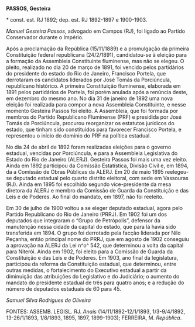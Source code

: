**PASSOS, Gesteira**

\* const. est. RJ 1892; dep. est. RJ 1892-1897 e 1900-1903.

*Manuel Gesteira Passos*, advogado em Campos (RJ), foi ligado ao Partido
Conservador durante o Império.

Após a proclamação da República (15/11/1889) e a promulgação da primeira
Constituição federal republicana (24/2/1891), candidatou-se à eleição
para a formação da Assembleia Constituinte fluminense, mas não se
elegeu. O pleito, realizado no dia 20 de março de 1891, foi vencido
pelos partidários do presidente do estado do Rio de Janeiro, Francisco
Portela, que derrotaram os candidatos liderados por José Tomás da
Porciúncula, republicano histórico. A primeira Constituição fluminense,
elaborada em 1891 pelos partidários de Portela, foi porém anulada após a
renúncia deste, em dezembro do mesmo ano. No dia 31 de janeiro de 1892
uma nova eleição foi realizada para compor a nova Assembleia
Constituinte, e nesse momento Gesteira Passos foi eleito. A Assembleia,
que foi formada por membros do Partido Republicano Fluminense (PRF) e
presidida por José Tomás da Porciúncula, procurou reorganizar os
estatutos jurídicos do estado, que tinham sido constituídos para
favorecer Francisco Portela, e representou o início do domínio do PRF na
política estadual.

No dia 24 de abril de 1892 foram realizadas eleições para o governo
estadual, vencidas por Porciúncula, e para a Assembleia Legislativa do
Estado do Rio de Janeiro (ALERJ). Gesteira Passos foi mais uma vez
eleito. Ainda em 1892 participou da Comissão Estatística, Divisão Civil
e, em 1894, da a Comissão de Obras Públicas da ALERJ. Em 20 de maio 1895
reelegeu-se deputado estadual pelo quarto distrito eleitoral, com sede
em Vassouras (RJ). Ainda em 1895 foi escolhido segundo vice-presidente
da mesa diretora da ALERJ e membro da Comissão de Guarda da Constituição
e das Leis e de Poderes. Ao final do mandato, em 1897, não foi reeleito.

Em 30 de julho de 1900 voltou a se eleger deputado estadual, agora pelo
Partido Republicano do Rio de Janeiro (PRRJ). Em 1902 foi um dos
deputados que integraram o “Grupo de Petrópolis”, defensor da manutenção
nessa cidade da capital do estado, que para lá havia sido transferida em
1894. O grupo foi derrotado pela facção liderada por Nilo Peçanha, então
principal nome do PRRJ, que em agosto de 1902 conseguiu a aprovação na
ALERJ da Lei n^o^ 542, que determinou a volta da capital para Niterói.
Ainda em 1902, foi eleito para a Comissão de Guarda da Constituição e
das Leis e de Poderes. Em 1903, ano final da legislatura, participou da
reforma da Constituição estadual, que determinou, entre outras medidas,
o fortalecimento do Executivo estadual a partir da diminuição das
atribuições do Legislativo e do Judiciário; o aumento do mandato do
presidente estadual de três para quatro anos; e a redução do número de
deputados estaduais de 60 para 45.

*Samuel Silva Rodrigues de Oliveira*

FONTES: ASSEMB. LEGISL. RJ. *Anais* (14/11/1892-12/1/1893, 1/3-9/4/1892,
13-26/1/1893, 1/8/1893, 1895, 1897, 1899-1903); FERREIRA, M.
*República*.
